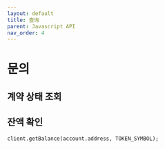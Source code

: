 ```yaml
---
layout: default
title: 查询
parent: Javascript API
nav_order: 4
---
```


# 문의

## 계약 상태 조회

## 잔액 확인

```
client.getBalance(account.address, TOKEN_SYMBOL);
```
